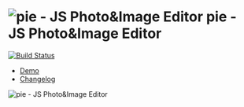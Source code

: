 # ![pie - JS Photo&Image Editor](https://github.com/ange007/pie-js/blob/master/icon.png) pie - JS Photo&Image Editor
[![Build Status](https://travis-ci.org/ange007/pie-js.svg?branch=master)](https://travis-ci.org/ange007/pie-js)

- [Demo](http://ange007.github.io/pie-js/)
- [Changelog](CHANGELOG.md)

![pie - JS Photo&Image Editor](https://github.com/ange007/pie-js/blob/master/screenshot.png)